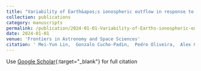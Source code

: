 ```yaml
---
title: "Variability of Earth&apos;s ionospheric outflow in response to the dynamic terrestrial exosphere"
collection: publications
category: manuscripts
permalink: /publication/2024-01-01-Variability-of-Earths-ionospheric-outflow-in-response-to-the-dynamic-terrestrial-exosphere
date: 2024-01-01
venue: 'Frontiers in Astronomy and Space Sciences'
citation: ' Mei-Yun Lin,  Gonzalo Cucho-Padin,  Pedro Oliveira,  Alex Glocer,  Enrique Rojas, &quot;Variability of Earth&amp;apos;s ionospheric outflow in response to the dynamic terrestrial exosphere.&quot; Frontiers in Astronomy and Space Sciences, 2024.'
---
```

Use [Google Scholar](https://scholar.google.com/scholar?q=Variability+of+Earth&#x27;s+ionospheric+outflow+in+response+to+the+dynamic+terrestrial+exosphere){:target="_blank"} for full citation